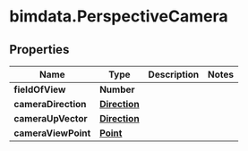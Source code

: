 # bimdata.PerspectiveCamera

## Properties
Name | Type | Description | Notes
------------ | ------------- | ------------- | -------------
**fieldOfView** | **Number** |  | 
**cameraDirection** | [**Direction**](Direction.md) |  | 
**cameraUpVector** | [**Direction**](Direction.md) |  | 
**cameraViewPoint** | [**Point**](Point.md) |  | 



